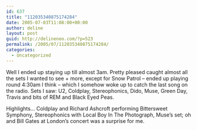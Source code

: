 ```yaml
---
id: 637
title: "112035340875174284"
date: 2005-07-03T11:08:00+00:00
author: deline
layout: post
guid: http://delineneo.com/?p=523
permalink: /2005/07/112035340875174284/
categories:
  - Uncategorized
---
```

Well I ended up staying up till almost 3am. Pretty pleased caught almost all the sets I wanted to see + more, except for Snow Patrol &#8211; ended up playing round 4:30am I think &#8211; which I somehow woke up to catch the last song on the radio. Sets I saw: U2, Coldplay, Stereophonics, Dido, Muse, Green Day, Travis and bits of REM and Black Eyed Peas.

Highlights&#8230; Coldplay and Richard Ashcroft performing Bittersweet Symphony, Stereophonics with Local Boy In The Photograph, Muse&#8217;s set; oh and Bill Gates at London&#8217;s concert was a surprise for me.
